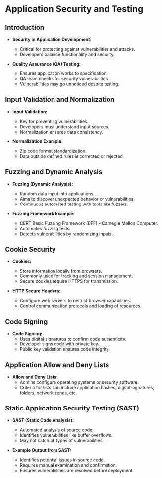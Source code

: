 # Application Security and Testing

## Introduction

- **Security in Application Development:**
    - Critical for protecting against vulnerabilities and attacks.
    - Developers balance functionality and security.

- **Quality Assurance (QA) Testing:**
    - Ensures application works to specification.
    - QA team checks for security vulnerabilities.
    - Vulnerabilities may go unnoticed despite testing.

## Input Validation and Normalization

- **Input Validation:**
    - Key for preventing vulnerabilities.
    - Developers must understand input sources.
    - Normalization ensures data consistency.

- **Normalization Example:**
    - Zip code format standardization.
    - Data outside defined rules is corrected or rejected.

## Fuzzing and Dynamic Analysis

- **Fuzzing (Dynamic Analysis):**
    - Random data input into applications.
    - Aims to discover unexpected behavior or vulnerabilities.
    - Continuous automated testing with tools like fuzzers.

- **Fuzzing Framework Example:**
    - CERT Basic Fuzzing Framework (BFF) - Carnegie Mellon Computer.
    - Automates fuzzing tests.
    - Detects vulnerabilities by randomizing inputs.

## Cookie Security

- **Cookies:**
    - Store information locally from browsers.
    - Commonly used for tracking and session management.
    - Secure cookies require HTTPS for transmission.

- **HTTP Secure Headers:**
    - Configure web servers to restrict browser capabilities.
    - Control communication protocols and loading of resources.

## Code Signing

- **Code Signing:**
    - Uses digital signatures to confirm code authenticity.
    - Developer signs code with private key.
    - Public key validation ensures code integrity.

## Application Allow and Deny Lists

- **Allow and Deny Lists:**
    - Admins configure operating systems or security software.
    - Criteria for lists can include application hashes, digital signatures, folders, network zones, etc.

## Static Application Security Testing (SAST)

- **SAST (Static Code Analysis):**
    - Automated analysis of source code.
    - Identifies vulnerabilities like buffer overflows.
    - May not catch all types of vulnerabilities.

- **Example Output from SAST:**
    - Identifies potential issues in source code.
    - Requires manual examination and confirmation.
    - Ensures vulnerabilities are resolved before deployment.
